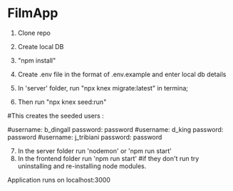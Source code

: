 # FilmApp


1. Clone repo

2. Create local DB

3. "npm install"

4. Create .env file in the format of .env.example and enter local db details

5. In 'server' folder, run "npx knex migrate:latest" in termina;

6. Then run "npx knex seed:run"

#This creates the seeded users :

#username: b_dingall
 password: password
#username: d_king
 password: password
#username: j_tribiani
 password: password
 
7. In the server folder run 'nodemon' or 'npm run start'
8. In the frontend folder run 'npm run start'
  #if they don't run try uninstalling and re-installing node modules.

Application runs on localhost:3000
